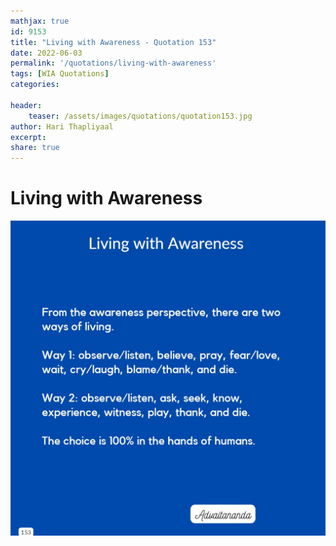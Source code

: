 ```yaml
---
mathjax: true
id: 9153
title: "Living with Awareness - Quotation 153"
date: 2022-06-03
permalink: '/quotations/living-with-awareness'
tags: [WIA Quotations] 
categories: 

header:
    teaser: /assets/images/quotations/quotation153.jpg
author: Hari Thapliyaal 
excerpt:
share: true 
---
```


# Living with Awareness

![Living with Awareness](/assets/images/quotations/quotation153.jpg)
